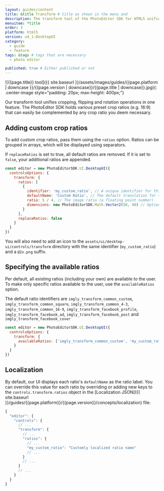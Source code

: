 ```yaml
---
layout: guides/content
title: &title Transform # title as shown in the menu and
description: The transform tool of the PhotoEditor SDK for HTML5 unifies cropping, flipping and rotation operations. Learn how to add custom crop ratios to the library.
menuitem: *title
order: 3
platform: html5
version: v4_1-DesktopUI
category:
  - guide
  - feature
tags: &tags # tags that are necessary
  - photo editor

published: true # Either published or not
---
```

![{{page.title}} tool]({{ site.baseurl }}/assets/images/guides/{{page.platform | downcase }}/{{page.version | downcase}}/{{page.title | downcase}}.jpg){: .center-image style="padding: 20px; max-height: 400px;"}


Our transform tool unifies cropping, flipping and rotation operations in one feature. The PhotoEditor SDK holds various preset crop ratios (e.g. 16:9) that can easily be complemented by any crop ratio you deem necessary.

<!--The tool is implemented in the `TransformToolController` class and can be customized using the [`TransformToolControllerOptions`]({{ site.baseurl }}/apidocs/{{page.platform}}/{{page.version}}/Classes/TransformToolControllerOptions.html) as described in the [configuration]({{ site.baseurl }}/guides/{{page.platform}}/{{page.version}}/introduction/configuration) section. By modifying these options, you may customize the available transform actions and crop aspect ratios by adding or removing `CropAspect` and `TransformAction` objects from or to the corresponding arrays. All sliders and buttons can be customized as well. In order to disable free cropping and force the use of one of the available aspect ratios, set the `allowFreeCrop` property to `true`.-->

## Adding custom crop ratios

To add custom crop ratios, pass them using the `ratios` option. Ratios can be grouped in arrays, which will be displayed using separators.

If `replaceRatios` is set to true, all default ratios are removed. If it is set to `false`, your additional ratios are appended.

```js
const editor = new PhotoEditorSDK.UI.DesktopUI({
  controlsOptions: {
    transform: {
      ratios: [
        {
          identifier: 'my_custom_ratio', // A unique identifier for this ratio
          defaultName: 'Custom Ratio', // The default translation for this ratio
          ratio: 5 / 4, // The image ratio (a floating point number)
          dimensions: new PhotoEditorSDK.Math.Vector2(50, 40) // Optional fixed
        }
      ],
      replaceRatios: false
    }
  }
})
```

You will also need to add an icon to the `assets/ui/desktop-ui/controls/transform` directory with the same identifier (`my_custom_ratio`) and a `@2x.png` suffix.


## Specifying the available ratios

Per default, all existing ratios (including your own) are available to the user. To make only
specific ratios available to the user, use the `availableRatios` option.

The default ratio identifiers are `imgly_transform_common_custom`, `imgly_transform_common_square`, `imgly_transform_common_4-3`, `imgly_transform_common_16-9`, `imgly_transform_facebook_profile`, `imgly_transform_facebook_ad`, `imgly_transform_facebook_post` and `imgly_transform_facebook_cover`

```js
const editor = new PhotoEditorSDK.UI.DesktopUI({
  controlsOptions: {
    transform: {
      availableRatios: ['imgly_transform_common_custom', 'my_custom_ratio']
    }
  }
})
```

## Localization

By default, our UI displays each ratio's `defaultName` as the ratio label. You can override this value for each ratio by overriding or adding new keys to the `controls.transform.ratios` object in the [Localization JSON]({{ site.baseurl }}/guides/{{page.platform}}/{{page.version}}/concepts/localization) file:

```js
{
  "editor": {
    "controls": {
      // ...
      "transform": {
        // ...
        "ratios": {
          // ...
          "my_custom_ratio": "Customly localized ratio name"
          // ...
        }
        // ...
      }
      // ...
    }
  }
}
```
